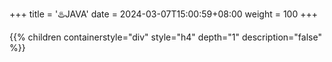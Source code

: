 +++
title = '♨️JAVA'
date = 2024-03-07T15:00:59+08:00
weight = 100
+++


{{% children containerstyle="div" style="h4" depth="1" description="false" %}}